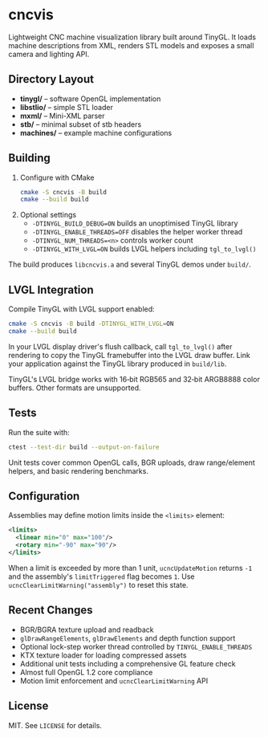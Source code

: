 # cncvis

Lightweight CNC machine visualization library built around TinyGL. It loads machine descriptions from XML, renders STL models and exposes a small camera and lighting API.

## Directory Layout
- **tinygl/** – software OpenGL implementation
- **libstlio/** – simple STL loader
- **mxml/** – Mini-XML parser
- **stb/** – minimal subset of stb headers
- **machines/** – example machine configurations

## Building
1. Configure with CMake
   ```bash
   cmake -S cncvis -B build
   cmake --build build
   ```
2. Optional settings
   - `-DTINYGL_BUILD_DEBUG=ON` builds an unoptimised TinyGL library
   - `-DTINYGL_ENABLE_THREADS=OFF` disables the helper worker thread
   - `-DTINYGL_NUM_THREADS=<n>` controls worker count
   - `-DTINYGL_WITH_LVGL=ON` builds LVGL helpers including `tgl_to_lvgl()`

The build produces `libcncvis.a` and several TinyGL demos under `build/`.

## LVGL Integration

Compile TinyGL with LVGL support enabled:

```bash
cmake -S cncvis -B build -DTINYGL_WITH_LVGL=ON
cmake --build build
```

In your LVGL display driver's flush callback, call `tgl_to_lvgl()` after rendering
to copy the TinyGL framebuffer into the LVGL draw buffer.  Link your application
against the TinyGL library produced in `build/lib`.

TinyGL's LVGL bridge works with 16‑bit RGB565 and 32‑bit ARGB8888 color buffers.
Other formats are unsupported.

## Tests
Run the suite with:
```bash
ctest --test-dir build --output-on-failure
```
Unit tests cover common OpenGL calls, BGR uploads, draw range/element helpers, and basic rendering benchmarks.

## Configuration
Assemblies may define motion limits inside the `<limits>` element:

```xml
<limits>
  <linear min="0" max="100"/>
  <rotary min="-90" max="90"/>
</limits>
```

When a limit is exceeded by more than 1 unit, `ucncUpdateMotion` returns `-1`
and the assembly's `limitTriggered` flag becomes `1`. Use
`ucncClearLimitWarning("assembly")` to reset this state.

## Recent Changes
- BGR/BGRA texture upload and readback
- `glDrawRangeElements`, `glDrawElements` and depth function support
- Optional lock-step worker thread controlled by `TINYGL_ENABLE_THREADS`
- KTX texture loader for loading compressed assets
- Additional unit tests including a comprehensive GL feature check
- Almost full OpenGL 1.2 core compliance
- Motion limit enforcement and `ucncClearLimitWarning` API

## License
MIT. See `LICENSE` for details.
